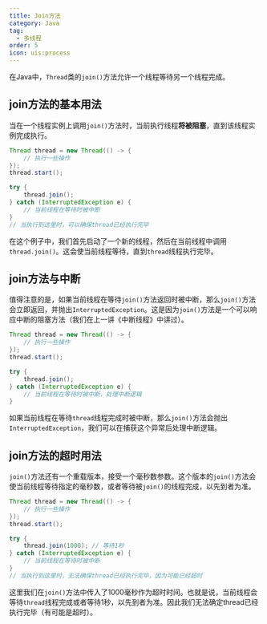 ```yaml
---
title: Join方法
category: Java
tag:
  - 多线程
order: 5
icon: uis:process
---
```



在Java中，`Thread`类的`join()`方法允许一个线程等待另一个线程完成。

## join方法的基本用法

当在一个线程实例上调用`join()`方法时，当前执行线程**将被阻塞**，直到该线程实例完成执行。

```java
Thread thread = new Thread(() -> {
    // 执行一些操作
});
thread.start();

try {
    thread.join();
} catch (InterruptedException e) {
    // 当前线程在等待时被中断
}
// 当执行到这里时，可以确保thread已经执行完毕
```

在这个例子中，我们首先启动了一个新的线程，然后在当前线程中调用`thread.join()`。这会使当前线程等待，直到`thread`线程执行完毕。

## join方法与中断

值得注意的是，如果当前线程在等待`join()`方法返回时被中断，那么`join()`方法会立即返回，并抛出`InterruptedException`。这是因为`join()`方法是一个可以响应中断的阻塞方法（我们在上一讲《中断线程》中讲过）。

```java
Thread thread = new Thread(() -> {
    // 执行一些操作
});
thread.start();

try {
    thread.join();
} catch (InterruptedException e) {
    // 当前线程在等待时被中断，处理中断逻辑
}
```

如果当前线程在等待`thread`线程完成时被中断，那么`join()`方法会抛出`InterruptedException`，我们可以在捕获这个异常后处理中断逻辑。

## join方法的超时用法

`join()`方法还有一个重载版本，接受一个毫秒数参数。这个版本的`join()`方法会使当前线程等待指定的毫秒数，或者等待被`join()`的线程完成，以先到者为准。

```java
Thread thread = new Thread(() -> {
    // 执行一些操作
});
thread.start();

try {
    thread.join(1000); // 等待1秒
} catch (InterruptedException e) {
    // 当前线程在等待时被中断
}
// 当执行到这里时，无法确保thread已经执行完毕，因为可能已经超时
```

这里我们在`join()`方法中传入了1000毫秒作为超时时间。也就是说，当前线程会等待`thread`线程完成或者等待1秒，以先到者为准。因此我们无法确定thread已经执行完毕（有可能是超时）。